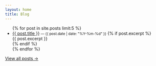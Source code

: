 ```yaml
---
layout: home
title: Blog
---
```


<ul>
{% for post in site.posts limit:5 %}
  <li>
    <a href="{{ post.url | relative_url }}">{{ post.title }}</a>
    <small>— {{ post.date | date: "%Y-%m-%d" }}</small>
    {% if post.excerpt %}<div>{{ post.excerpt }}</div>{% endif %}
  </li>
{% endfor %}
</ul>

<p><a href="/archive.html">View all posts →</a></p>
